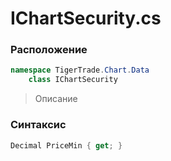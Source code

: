 
# IChartSecurity.cs
### Расположение
```csharp
namespace TigerTrade.Chart.Data  
    class IChartSecurity
```

> Описание

### Синтаксис
```csharp
Decimal PriceMin { get; }
```
